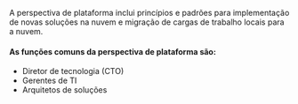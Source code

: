 A perspectiva de plataforma inclui princípios e padrões para implementação de novas soluções na nuvem e migração de cargas de trabalho locais para a nuvem.

#### As funções comuns da perspectiva de plataforma são:
- Diretor de tecnologia (CTO)
- Gerentes de TI
- Arquitetos de soluções